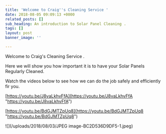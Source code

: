 ```yaml
---
title: 'Welcome to Craig''s Cleaning Service '
date: 2018-08-05 09:09:13 +0000
related_posts: []
sub_heading: An introduction to Solar Panel Cleaning .
tags: []
layout: post
banner_image: ''

---
```

Welcome to Craig's Cleaning Service .

Here we will show you how important it is to have your Solar Panels Regularly Cleaned.

Watch the videos below to see how we can do the job safely and efficiently fir you.

[https://youtu.be/J8vaLkhvFfA](https://youtu.be/J8vaLkhvFfA "https://youtu.be/J8vaLkhvFfA")

[https://youtu.be/BdGJMTZpUq8](https://youtu.be/BdGJMTZpUq8 "https://youtu.be/BdGJMTZpUq8")

![](/uploads/2018/08/03/JPEG image-BC2D536D9DF5-1.jpeg)